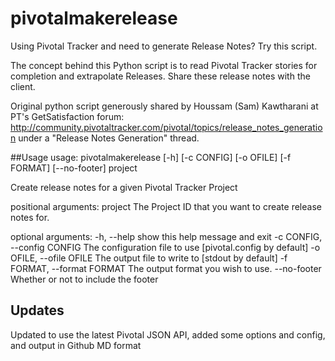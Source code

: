 pivotalmakerelease
==================

Using Pivotal Tracker and need to generate Release Notes? Try this script.

The concept behind this Python script is to read Pivotal Tracker stories for completion and extrapolate Releases. Share
these release notes with the client.

Original python script generously shared by Houssam (Sam) Kawtharani at PT's GetSatisfaction forum:
http://community.pivotaltracker.com/pivotal/topics/release_notes_generation
under a "Release Notes Generation" thread.

##Usage
usage: pivotalmakerelease [-h] [-c CONFIG] [-o OFILE] [-f FORMAT]
                          [--no-footer]
                          project

Create release notes for a given Pivotal Tracker Project

positional arguments:
  project               The Project ID that you want to create release notes
                        for.

optional arguments:
  -h, --help            show this help message and exit
  -c CONFIG, --config CONFIG
                        The configuration file to use [pivotal.config by
                        default]
  -o OFILE, --ofile OFILE
                        The output file to write to [stdout by default]
  -f FORMAT, --format FORMAT
                        The output format you wish to use.
  --no-footer           Whether or not to include the footer



## Updates
Updated to use the latest Pivotal JSON API, added some options and config, and output in Github MD format
